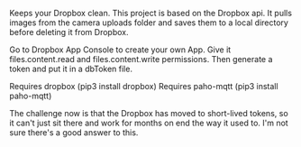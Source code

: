 Keeps your Dropbox clean.
This project is based on the Dropbox api. It pulls images from the camera uploads folder and saves them to a local directory before deleting it from Dropbox.

Go to Dropbox App Console to create your own App. Give it files.content.read and files.content.write permissions. Then generate a token and put it in a dbToken file. 

Requires dropbox (pip3 install dropbox)
Requires paho-mqtt (pip3 install paho-mqtt)

The challenge now is that the Dropbox has moved to short-lived tokens, so it can't just sit there and work for months on end the way it used to. I'm not sure there's a good answer to this.
